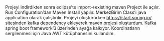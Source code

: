 Projeyi indirdikten sonra eclipse’te import->existing maven Project ile açılır.
Run Configuration’dan Maven İnstall yapılır. MerkezBirim Class’ı java application olarak çalıştırılır.
Projeyi oluştururken https://start.spring.io/ sitesinden kafka dependency ekleyerek maven projesi oluşturdum.  Kafka spring boot framework’ü üzerinden ayağa kalkıyor.
Koordinatların sergilenmesi için Java AWT kütüphanesini kullandım.
